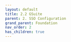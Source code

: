```yaml
---
layout: default
title: 2.2 GSuite
parent: 2. SSO Configuration
grand_parent: Foundation
nav_order: 2
has_children: true
---
```


